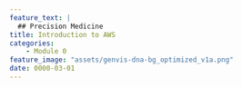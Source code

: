 ```yaml
---
feature_text: |
  ## Precision Medicine
title: Introduction to AWS
categories:
    - Module 0
feature_image: "assets/genvis-dna-bg_optimized_v1a.png"
date: 0000-03-01
---
```

